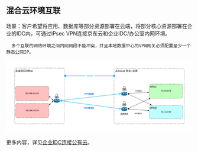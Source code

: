 ## 混合云环境互联

场景：客户希望将应用、数据库等部分资源部署在云端，将部分核心资源部署在企业的IDC内，可通过IPsec VPN连接京东云和企业IDC/办公室内网环境。

```
  多个互联的网络环境之间内网网段不能冲突，并且本地数据中心的VPN网关必须配置至少一个静态公网IP。
```

![](../../../../../image/Networking/VPN/Getting-Started/connection-into-idc.png)

更多内容，详见[企业IDC连接公有云](../../Getting-Started/Connection-Into-On-Premise.md)。
